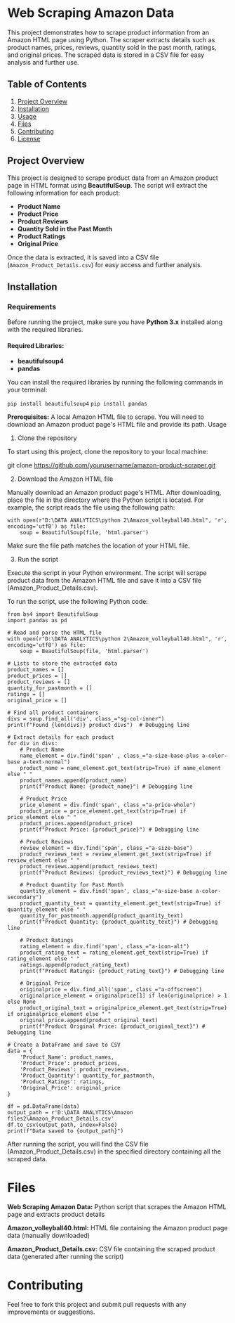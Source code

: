 # Web Scraping Amazon Data

This project demonstrates how to scrape product information from an Amazon HTML page using Python. The scraper extracts details such as product names, prices, reviews, quantity sold in the past month, ratings, and original prices. The scraped data is stored in a CSV file for easy analysis and further use.

## Table of Contents
1. [Project Overview](#project-overview)
2. [Installation](#installation)
3. [Usage](#usage)
4. [Files](#files)
5. [Contributing](#contributing)
6. [License](#license)

## Project Overview

This project is designed to scrape product data from an Amazon product page in HTML format using **BeautifulSoup**. The script will extract the following information for each product:
- **Product Name**
- **Product Price**
- **Product Reviews**
- **Quantity Sold in the Past Month**
- **Product Ratings**
- **Original Price**

Once the data is extracted, it is saved into a CSV file (`Amazon_Product_Details.csv`) for easy access and further analysis.

## Installation

### Requirements

Before running the project, make sure you have **Python 3.x** installed along with the required libraries.

#### Required Libraries:
- **beautifulsoup4**
- **pandas**

You can install the required libraries by running the following commands in your terminal:

```pip install beautifulsoup4```
```pip install pandas```

**Prerequisites:**
A local Amazon HTML file to scrape. You will need to download an Amazon product page's HTML file and provide its path.
Usage

1. Clone the repository
   
To start using this project, clone the repository to your local machine:

git clone https://github.com/yourusername/amazon-product-scraper.git

2. Download the Amazon HTML file
   
Manually download an Amazon product page's HTML. After downloading, place the file in the directory where the Python script is located. For example, the script reads the file using the following path:

```
with open(r"D:\DATA ANALYTICS\python 2\Amazon_volleyball40.html", 'r', encoding='utf8') as file:
    soup = BeautifulSoup(file, 'html.parser')
```
Make sure the file path matches the location of your HTML file.

3. Run the script
   
Execute the script in your Python environment. The script will scrape product data from the Amazon HTML file and save it into a CSV file (Amazon_Product_Details.csv).

To run the script, use the following Python code:

```
from bs4 import BeautifulSoup
import pandas as pd

# Read and parse the HTML file
with open(r"D:\DATA ANALYTICS\python 2\Amazon_volleyball40.html", 'r', encoding='utf8') as file:
    soup = BeautifulSoup(file, 'html.parser')

# Lists to store the extracted data
product_names = []
product_prices = []
product_reviews = []
quantity_for_pastmonth = []
ratings = []
original_price = []

# Find all product containers
divs = soup.find_all('div', class_="sg-col-inner")
print(f"Found {len(divs)} product divs")  # Debugging line

# Extract details for each product
for div in divs:
    # Product Name
    name_element = div.find('span' , class_="a-size-base-plus a-color-base a-text-normal")
    product_name = name_element.get_text(strip=True) if name_element else " "
    product_names.append(product_name)
    print(f"Product Name: {product_name}") # Debugging line

    # Product Price
    price_element = div.find('span', class_="a-price-whole")
    product_price = price_element.get_text(strip=True) if price_element else " "
    product_prices.append(product_price)
    print(f"Product Price: {product_price}") # Debugging line

    # Product Reviews
    review_element = div.find('span', class_="a-size-base")
    product_reviews_text = review_element.get_text(strip=True) if review_element else " "
    product_reviews.append(product_reviews_text)
    print(f"Product Reviews: {product_reviews_text}") # Debugging line

    # Product Quantity for Past Month
    quantity_element = div.find('span', class_="a-size-base a-color-secondary")
    product_quantity_text = quantity_element.get_text(strip=True) if quantity_element else " "
    quantity_for_pastmonth.append(product_quantity_text)
    print(f"Product Quantity: {product_quantity_text}") # Debugging line

    # Product Ratings
    rating_element = div.find('span', class_="a-icon-alt")
    product_rating_text = rating_element.get_text(strip=True) if rating_element else " "
    ratings.append(product_rating_text)
    print(f"Product Ratings: {product_rating_text}") # Debugging line

    # Original Price
    originalprice = div.find_all('span', class_="a-offscreen")
    originalprice_element = originalprice[1] if len(originalprice) > 1 else None
    product_original_text = originalprice_element.get_text(strip=True) if originalprice_element else " "
    original_price.append(product_original_text)
    print(f"Product Original Price: {product_original_text}") # Debugging line

# Create a DataFrame and save to CSV
data = {
    'Product_Name': product_names,
    'Product_Price': product_prices,
    'Product_Reviews': product_reviews,
    'Product_Quantity': quantity_for_pastmonth,
    'Product_Ratings': ratings,
    'Original_Price': original_price
}

df = pd.DataFrame(data)
output_path = r'D:\DATA ANALYTICS\Amazon files2\Amazon_Product_Details.csv'
df.to_csv(output_path, index=False)
print(f"Data saved to {output_path}")
```
After running the script, you will find the CSV file (Amazon_Product_Details.csv) in the specified directory containing all the scraped data.

# Files
**Web Scraping Amazon Data:** Python script that scrapes the Amazon HTML page and extracts product details

**Amazon_volleyball40.html:** HTML file containing the Amazon product page data (manually downloaded)

**Amazon_Product_Details.csv:** CSV file containing the scraped product data (generated after running the script)

# Contributing
Feel free to fork this project and submit pull requests with any improvements or suggestions.

